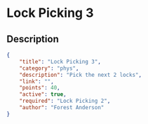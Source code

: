 # Lock Picking 3

## Description

```json
{
    "title": "Lock Picking 3",
    "category": "phys",
    "description": "Pick the next 2 locks",
    "link": "",
    "points": 40,
    "active": true,
    "required": "Lock Picking 2",
    "author": "Forest Anderson"
}
```
